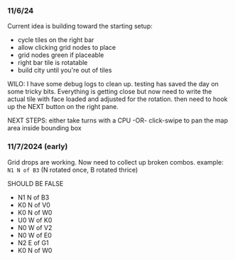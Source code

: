 ### 11/6/24
Current idea is building toward the starting setup: 
- cycle tiles on the right bar
- allow clicking grid nodes to place
- grid nodes green if placeable
- right bar tile is rotatable
- build city until you're out of tiles

WILO: I have some debug logs to clean up. testing has saved the day on some tricky bits. Everything is getting close but now need to write the actual tile with face loaded and adjusted for the rotation. then need to hook up the NEXT button on the right pane.

NEXT STEPS: either take turns with a CPU -OR- click-swipe to pan the map area inside bounding box


### 11/7/2024 (early)
Grid drops are working. Now need to collect up broken combos. example: `N1 N of B3`  (N rotated once, B rotated thrice) 


SHOULD BE FALSE
- N1 N of B3
- K0 N of V0
- K0 N of W0
- U0 W of K0
- N0 W of V2
- N0 W of E0
- N2 E of G1
- K0 N of W0